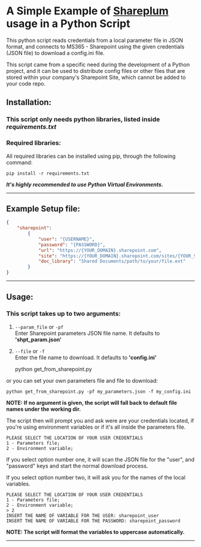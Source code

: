 # A Simple Example of [Shareplum](https://github.com/jasonrollins/shareplum) usage in a Python Script

This python script reads credentials from a local parameter file in JSON format, and connects to MS365 - Sharepoint
using the given credentials (JSON file) to download a config.ini file.

This script came from a specific need during the development of a Python project, and it can be used to distribute
config files or other files that are stored within your company's Sharepoint Site, which cannot be added to your code
repo.

## Installation:

### This script only needs python libraries, listed inside *requirements.txt*
### Required libraries:
All required libraries can be installed using pip, through the following command:

    pip install -r requirements.txt

***It's highly recommended to use Python Virtual Environments.***

---
## Example Setup file:
```json
{
    "sharepoint":
        {
            "user": "{USERNAME}",
            "password": "{PASSWORD}",
            "url": "https://{YOUR_DOMAIN}.sharepoint.com",
            "site": "https://{YOUR_DOMAIN}.sharepoint.com/sites/{YOUR_SITE}/",
            "doc_library": "Shared Documents/path/to/your/file.ext"
        }
}
```

---
## Usage:
### This script takes up to two arguments:
1. `--param_file` or `-pf`<br>
Enter Sharepoint parameters JSON file name. It defaults to **'shpt_param.json'**
   
2. `--file` or `-f`<br>
Enter the file name to download. It defaults to **'config.ini'**


    python get_from_sharepoint.py

or you can set your own parameters file and file to download:

    python get_from_sharepoint.py -pf my_parameters.json -f my_config.ini

**NOTE: If no argument is given, the script will fall back to default file names under the working dir.**

The script then will prompt you and ask were are your credentials located, if you're using environment variables or if
it's all inside the parameters file.
```
PLEASE SELECT THE LOCATION OF YOUR USER CREDENTIALS
1 - Parameters file;
2 - Environment variable;
```
If you select option number one, it will scan the JSON file for the "user", and "password" keys and start the normal
download process.

If you select option number two, it will ask you for the names of the local variables.
```
PLEASE SELECT THE LOCATION OF YOUR USER CREDENTIALS
1 - Parameters file;
2 - Environment variable;
> 2
INSERT THE NAME OF VARIABLE FOR THE USER: sharepoint_user
INSERT THE NAME OF VARIABLE FOR THE PASSWORD: sharepoint_password
```

**NOTE: The script will format the variables to uppercase automatically.**

---
